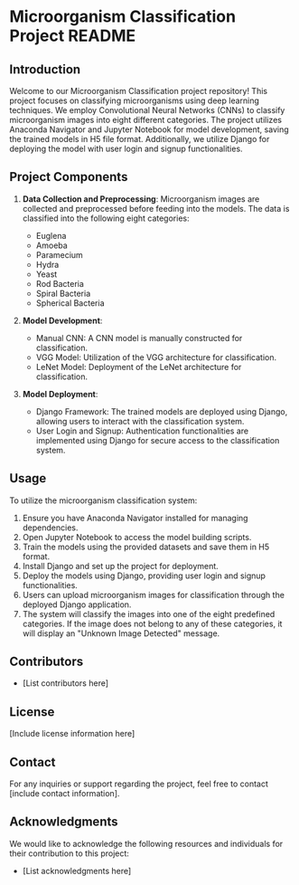 # Microorganism Classification Project README

## Introduction
Welcome to our Microorganism Classification project repository! This project focuses on classifying microorganisms using deep learning techniques. We employ Convolutional Neural Networks (CNNs) to classify microorganism images into eight different categories. The project utilizes Anaconda Navigator and Jupyter Notebook for model development, saving the trained models in H5 file format. Additionally, we utilize Django for deploying the model with user login and signup functionalities.

## Project Components
1. **Data Collection and Preprocessing**: Microorganism images are collected and preprocessed before feeding into the models. The data is classified into the following eight categories:
   - Euglena
   - Amoeba
   - Paramecium
   - Hydra
   - Yeast
   - Rod Bacteria
   - Spiral Bacteria
   - Spherical Bacteria

2. **Model Development**:
   - Manual CNN: A CNN model is manually constructed for classification.
   - VGG Model: Utilization of the VGG architecture for classification.
   - LeNet Model: Deployment of the LeNet architecture for classification.

3. **Model Deployment**:
   - Django Framework: The trained models are deployed using Django, allowing users to interact with the classification system.
   - User Login and Signup: Authentication functionalities are implemented using Django for secure access to the classification system.

## Usage
To utilize the microorganism classification system:
1. Ensure you have Anaconda Navigator installed for managing dependencies.
2. Open Jupyter Notebook to access the model building scripts.
3. Train the models using the provided datasets and save them in H5 format.
4. Install Django and set up the project for deployment.
5. Deploy the models using Django, providing user login and signup functionalities.
6. Users can upload microorganism images for classification through the deployed Django application.
7. The system will classify the images into one of the eight predefined categories. If the image does not belong to any of these categories, it will display an "Unknown Image Detected" message.

## Contributors
- [List contributors here]

## License
[Include license information here]

## Contact
For any inquiries or support regarding the project, feel free to contact [include contact information].

## Acknowledgments
We would like to acknowledge the following resources and individuals for their contribution to this project:
- [List acknowledgments here]

